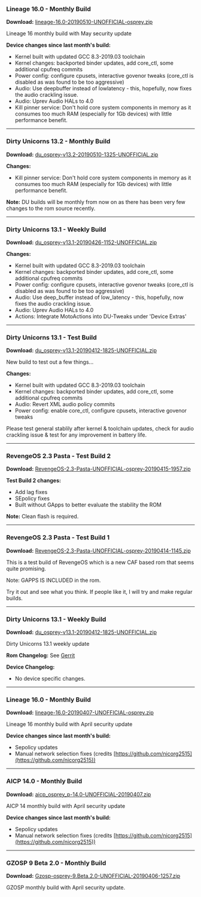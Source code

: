 ### Lineage 16.0 - Monthly Build

**Download:** [lineage-16.0-20190510-UNOFFICIAL-osprey.zip](https://www.androidfilehost.com/?fid=1395089523397963295)

Lineage 16 monthly build with May security update

**Device changes since last month's build:**
- Kernel built with updated GCC 8.3-2019.03 toolchain
- Kernel changes: backported binder updates, add core_ctl, some additional cpufreq commits
- Power config: configure cpusets, interactive govenor tweaks (core_ctl is disabled as was found to be too aggressive)
- Audio: Use deepbuffer instead of lowlatency - this, hopefully, now fixes the audio crackling issue.
- Audio: Uprev Audio HALs to 4.0
- Kill pinner service: Don't hold core system components in memory as it consumes too much RAM (especially for 1Gb devices) with little performance benefit.

<hr>

### Dirty Unicorns 13.2 - Monthly Build

**Download:** [du_osprey-v13.2-20190510-1325-UNOFFICIAL.zip](https://www.androidfilehost.com/?fid=1395089523397963054)

**Changes:**
 - Kill pinner service: Don't hold core system components in memory as it consumes too much RAM (especially for 1Gb devices) with little performance benefit.

**Note:** DU builds will be monthly from now on as there has been very few changes to the rom source recently.

<hr>

### Dirty Unicorns 13.1 - Weekly Build

**Download:** [du_osprey-v13.1-20190426-1152-UNOFFICIAL.zip](https://www.androidfilehost.com/?fid=1395089523397953532)

**Changes:**
- Kernel built with updated GCC 8.3-2019.03 toolchain
- Kernel changes: backported binder updates, add core_ctl, some additional cpufreq commits
- Power config: configure cpusets, interactive govenor tweaks (core_ctl is disabled as was found to be too aggressive)
- Audio: Use deep_buffer instead of low_latency - this, hopefully, now fixes the audio crackling issue.
- Audio: Uprev Audio HALs to 4.0
- Actions: Integrate MotoActions into DU-Tweaks under 'Device Extras'

<hr>

### Dirty Unicorns 13.1 - Test Build

**Download:** [du_osprey-v13.1-20190412-1825-UNOFFICIAL.zip](https://www.androidfilehost.com/?fid=1395089523397944555)

New build to test out a few things...

**Changes:**
- Kernel built with updated GCC 8.3-2019.03 toolchain
- Kernel changes: backported binder updates, add core_ctl, some additional cpufreq commits
- Audio: Revert XML audio policy commits
- Power config: enable core_ctl, configure cpusets, interactive govenor tweaks

Please test general stablily after kernel & toolchain updates, check for audio crackling issue & test for any improvement in battery life.

<hr>

### RevengeOS 2.3 Pasta - Test Build 2

**Download:** [RevengeOS-2.3-Pasta-UNOFFICIAL-osprey-20190415-1957.zip](https://www.androidfilehost.com/?fid=1395089523397944194)

**Test Build 2 changes:**
- Add lag fixes
- SEpolicy fixes
- Built without GApps to better evaluate the stability the ROM

**Note:** Clean flash is required.

<hr>

### RevengeOS 2.3 Pasta - Test Build 1

**Download:** [RevengeOS-2.3-Pasta-UNOFFICIAL-osprey-20190414-1145.zip](https://www.androidfilehost.com/?fid=1395089523397943036)

This is a test build of RevengeOS which is a new CAF based rom that seems quite promising.

Note: GAPPS IS INCLUDED in the rom.

Try it out and see what you think. If people like it, I will try and make regular builds.

<hr>

### Dirty Unicorns 13.1 - Weekly Build

**Download:** [du_osprey-v13.1-20190412-1825-UNOFFICIAL.zip](https://www.androidfilehost.com/?fid=1395089523397940581)

Dirty Unicorns 13.1 weekly update

**Rom Changelog:** See [Gerrit](https://gerrit.dirtyunicorns.com/#/q/status:merged)

**Device Changelog:**
 - No device specific changes.

<hr>

### Lineage 16.0 - Monthly Build

**Download:** [lineage-16.0-20190407-UNOFFICIAL-osprey.zip](https://www.androidfilehost.com/?fid=1395089523397935875)

Lineage 16 monthly build with April security update

**Device changes since last month's build:**
- Sepolicy updates
- Manual network selection fixes (credits [https://github.com/nicorg2515](https://github.com/nicorg2515))

<hr>

### AICP 14.0 - Monthly Build

**Download:** [aicp_osprey_p-14.0-UNOFFICIAL-20190407.zip](https://www.androidfilehost.com/?fid=1395089523397935468)

AICP 14 monthly build with April security update

**Device changes since last month's build:**
- Sepolicy updates
- Manual network selection fixes (credits [https://github.com/nicorg2515](https://github.com/nicorg2515))

<hr>

### GZOSP 9 Beta 2.0 - Monthly Build

**Download:** [Gzosp-osprey-9.Beta.2.0-UNOFFICIAL-20190406-1257.zip](https://www.androidfilehost.com/?fid=1395089523397934522)

GZOSP monthly build with April security update.
